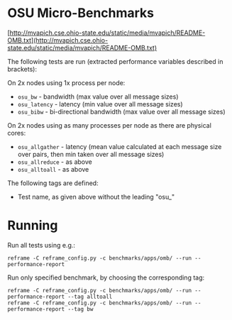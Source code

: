 # OSU Micro-Benchmarks

[http://mvapich.cse.ohio-state.edu/static/media/mvapich/README-OMB.txt](http://mvapich.cse.ohio-state.edu/static/media/mvapich/README-OMB.txt)

The following tests are run (extracted performance variables described in brackets):

On 2x nodes using 1x process per node:

- `osu_bw` - bandwidth (max value over all message sizes)
- `osu_latency` - latency (min value over all message sizes)
- `osu_bibw` - bi-directional bandwidth (max value over all message sizes)

On 2x nodes using as many processes per node as there are physical cores:

- `osu_allgather` - latency (mean value calculated at each message size over pairs, then min taken over all message sizes)
- `osu_allreduce` - as above
- `osu_alltoall` - as above

The following tags are defined:

- Test name, as given above without the leading "osu_"

# Running

Run all tests using e.g.:

```
reframe -C reframe_config.py -c benchmarks/apps/omb/ --run --performance-report
```

Run only specified benchmark, by choosing the corresponding tag:

```
reframe -C reframe_config.py -c benchmarks/apps/omb/ --run --performance-report --tag alltoall
reframe -C reframe_config.py -c benchmarks/apps/omb/ --run --performance-report --tag bw
```
